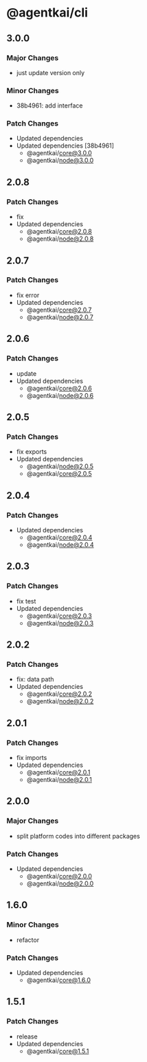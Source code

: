 # @agentkai/cli

## 3.0.0

### Major Changes

- just update version only

### Minor Changes

- 38b4961: add interface

### Patch Changes

- Updated dependencies
- Updated dependencies [38b4961]
    - @agentkai/core@3.0.0
    - @agentkai/node@3.0.0

## 2.0.8

### Patch Changes

- fix
- Updated dependencies
    - @agentkai/core@2.0.8
    - @agentkai/node@2.0.8

## 2.0.7

### Patch Changes

- fix error
- Updated dependencies
    - @agentkai/core@2.0.7
    - @agentkai/node@2.0.7

## 2.0.6

### Patch Changes

- update
- Updated dependencies
    - @agentkai/core@2.0.6
    - @agentkai/node@2.0.6

## 2.0.5

### Patch Changes

- fix exports
- Updated dependencies
    - @agentkai/node@2.0.5
    - @agentkai/core@2.0.5

## 2.0.4

### Patch Changes

- Updated dependencies
    - @agentkai/core@2.0.4
    - @agentkai/node@2.0.4

## 2.0.3

### Patch Changes

- fix test
- Updated dependencies
    - @agentkai/core@2.0.3
    - @agentkai/node@2.0.3

## 2.0.2

### Patch Changes

- fix: data path
- Updated dependencies
    - @agentkai/core@2.0.2
    - @agentkai/node@2.0.2

## 2.0.1

### Patch Changes

- fix imports
- Updated dependencies
    - @agentkai/core@2.0.1
    - @agentkai/node@2.0.1

## 2.0.0

### Major Changes

- split platform codes into different packages

### Patch Changes

- Updated dependencies
    - @agentkai/core@2.0.0
    - @agentkai/node@2.0.0

## 1.6.0

### Minor Changes

- refactor

### Patch Changes

- Updated dependencies
    - @agentkai/core@1.6.0

## 1.5.1

### Patch Changes

- release
- Updated dependencies
    - @agentkai/core@1.5.1
